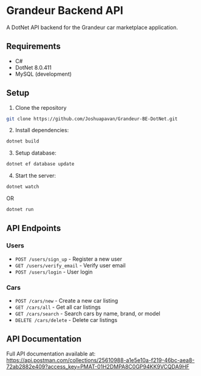 # Grandeur Backend API

A DotNet API backend for the Grandeur car marketplace application.

## Requirements

- C#
- DotNet 8.0.411
- MySQL (development)

## Setup

1. Clone the repository

```bash
git clone https://github.com/Joshuapavan/Grandeur-BE-DotNet.git
```

2. Install dependencies:

```bash
dotnet build
```

3. Setup database:

```bash
dotnet ef database update
```

4. Start the server:

```bash
dotnet watch
```

OR

```bash
dotnet run
```

## API Endpoints

### Users

- `POST /users/sign_up` - Register a new user
- `GET /users/verify_email` - Verify user email
- `POST /users/login` - User login

### Cars

- `POST /cars/new` - Create a new car listing
- `GET /cars/all` - Get all car listings
- `GET /cars/search` - Search cars by name, brand, or model
- `DELETE /cars/delete` - Delete car listings

<!-- ## Admin Panel

Access the admin panel at `/admin`. Features include:
- User management
- Car listings management
- Analytics dashboard
- Email verification status -->

<!-- ## Dependencies

- Active Admin - Admin interface
- Devise - Authentication for admin
- Mailgun - Email service
- JWT - Token authentication
- Active Model Serializers - JSON serialization
- Rack CORS - Cross-Origin Resource Sharing -->

<!-- ## Testing

Run the test suite:
```bash
rails test
``` -->

## API Documentation

Full API documentation available at:
https://api.postman.com/collections/25610988-a1e5e10a-f219-46bc-aea8-72ab2882e409?access_key=PMAT-01H2DMPA8C0GP94KK9VCQDA9HF

<!-- ## Development

For local development, emails are sent to letter_opener at:
http://localhost:3000/letter_opener -->

